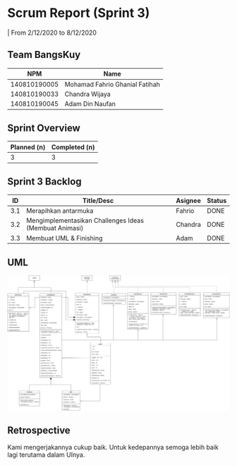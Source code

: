 # Scrum Report (Sprint 3)
| From 2/12/2020 to 8/12/2020

## Team BangsKuy
| NPM          | Name                           |
| ------------ | ------------------------------ |
| 140810190005 | Mohamad Fahrio Ghanial Fatihah |
| 140810190033 | Chandra Wijaya                 |
| 140810190045 | Adam Din Naufan                |

## Sprint Overview
| Planned (n)   | Completed (n) |
| ------------- |-------------- |
| 3             | 3             |

## Sprint 3 Backlog

| ID  | Title/Desc                                              | Asignee | Status |
| --- | ------------------------------------------------------- | ------- | ------ |
| 3.1 | Merapihkan antarmuka                                    | Fahrio  |  DONE  |
| 3.2 | Mengimplementasikan Challenges Ideas (Membuat Animasi)  | Chandra |  DONE  |
| 3.3 | Membuat UML & Finishing                                 | Adam    |  DONE  |



## UML
![uml](images/uml.png)

## Retrospective 

Kami mengerjakannya cukup baik.
Untuk kedepannya semoga lebih baik lagi terutama dalam UInya.


